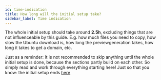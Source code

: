 ```yaml
---
id: time-indication
title: How long will the initial setup take?
sidebar_label: Time indication
---
```


The whole initial setup should take around **2.5h**, excluding things that are not influenceable by this guide. E.g. how much files you need to copy, how slow the Ubuntu download is, how long the previewgeneration takes, how long it takes to get a domain, etc.

Just as a reminder: It is not recommended to skip anything until the whole initial setup is done, because the sections partly build on each other. So simply read and work through everything starting here! Just so that you know: the initial setup ends [here](#congratulations-everything-of-the-initial-setup-is-now-done)